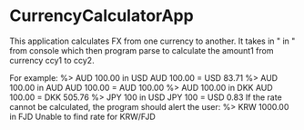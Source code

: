 # CurrencyCalculatorApp

This application calculates FX from one currency to another. It takes in "<ccy1> <amount1> in <ccy2>" from console which then program 
parse to calculate the amount1 from currency ccy1 to ccy2. 

For example:
%> AUD 100.00 in USD
AUD 100.00 = USD 83.71
%> AUD 100.00 in AUD
AUD 100.00 = AUD 100.00
%> AUD 100.00 in DKK
AUD 100.00 = DKK 505.76
%> JPY 100 in USD
JPY 100 = USD 0.83
If the rate cannot be calculated, the program should alert the user:
%> KRW 1000.00 in FJD
Unable to find rate for KRW/FJD
